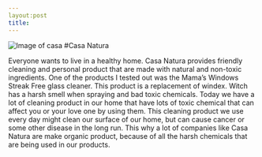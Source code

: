 ```yaml
---
layout:post
title: 
---
```

![Image of casa](http://casanaturaproducts.com/wp-content/uploads/2014/07/window1200X480-1024x409.jpg)
#Casa Natura

<p>  Everyone wants to live in a healthy home. Casa Natura provides friendly cleaning and personal product that are
made with natural and non-toxic ingredients. One of the products I tested out was the Mama’s Windows Streak Free glass 
cleaner. This product is a replacement of windex. Witch has a harsh smell when spraying and bad toxic chemicals.
Today we have a lot of cleaning product in our home that have lots of toxic chemical that can affect you or
your love one by using them. This cleaning product we use every day might clean our surface of our home, 
but can cause cancer or some other disease in the long run. This why a lot of companies like Casa Natura are make organic product, because of all the harsh chemicals that are being used in our products. 
<br>
<br>
